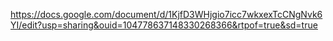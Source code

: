 https://docs.google.com/document/d/1KjfD3WHjgio7icc7wkxexTcCNgNvk6YI/edit?usp=sharing&ouid=104778637148330268366&rtpof=true&sd=true
